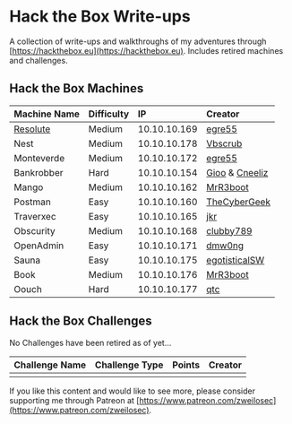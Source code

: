 # Hack the Box Write-ups

A collection of write-ups and walkthroughs of my adventures through [https://hackthebox.eu](https://hackthebox.eu). Includes retired machines and challenges.

## Hack the Box Machines

| Machine Name | Difficulty | IP | Creator |
| :--- | :--- | :--- | :--- |
| [Resolute](resolute-write-up.md) | Medium | 10.10.10.169 | [egre55](https://www.hackthebox.eu/home/users/profile/1190) |
| Nest | Medium | 10.10.10.178 | [Vbscrub](https://www.hackthebox.eu/home/users/profile/158833) |
| Monteverde |Medium | 10.10.10.172 | [egre55](https://www.hackthebox.eu/home/users/profile/1190) |
|Bankrobber | Hard | 10.10.10.154|[Gioo](https://www.hackthebox.eu/home/users/profile/623) & [Cneeliz](https://www.hackthebox.eu/home/users/profile/3244) |
|Mango | Medium | 10.10.10.162|[MrR3boot](https://www.hackthebox.eu/home/users/profile/13531) |
|Postman | Easy | 10.10.10.160 | [TheCyberGeek](https://www.hackthebox.eu/home/users/profile/114053) |
|Traverxec| Easy | 10.10.10.165 | [jkr](https://www.hackthebox.eu/home/users/profile/77141) |
|Obscurity| Medium | 10.10.10.168 | [clubby789](https://www.hackthebox.eu/home/users/profile/83743) |
|OpenAdmin| Easy |10.10.10.171| [dmw0ng](https://www.hackthebox.eu/home/users/profile/82600) |
|Sauna| Easy | 10.10.10.175 | [egotisticalSW](https://www.hackthebox.eu/home/users/profile/94858) |
|Book| Medium| 10.10.10.176| [MrR3boot](https://www.hackthebox.eu/home/users/profile/13531) |
|Oouch| Hard | 10.10.10.177 | [qtc](https://www.hackthebox.eu/home/users/profile/103578) |

## Hack the Box Challenges

No Challenges have been retired as of yet...

| Challenge Name | Challenge Type | Points | Creator |
| :--- | :--- | :--- | :--- |
|  |  |  |  |

  
If you like this content and would like to see more, please consider supporting me through Patreon at [https://www.patreon.com/zweilosec](https://www.patreon.com/zweilosec).

